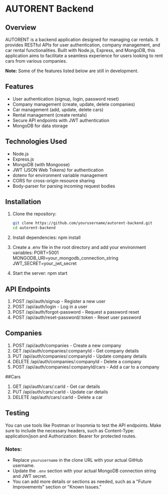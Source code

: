 # AUTORENT Backend

## Overview

AUTORENT is a backend application designed for managing car rentals. It provides RESTful APIs for user authentication, company management, and car rental functionalities. Built with Node.js, Express, and MongoDB, this application aims to facilitate a seamless experience for users looking to rent cars from various companies.

**Note:** Some of the features listed below are still in development.

## Features

- User authentication (signup, login, password reset)
- Company management (create, update, delete companies)
- Car management (add, update, delete cars)
- Rental management (create rentals)
- Secure API endpoints with JWT authentication
- MongoDB for data storage

## Technologies Used

- Node.js
- Express.js
- MongoDB (with Mongoose)
- JWT (JSON Web Tokens) for authentication
- dotenv for environment variable management
- CORS for cross-origin resource sharing
- Body-parser for parsing incoming request bodies

## Installation

1. Clone the repository:

   ```bash
   git clone https://github.com/yourusername/autorent-backend.git
   cd autorent-backend
2. Install dependencies:
   npm install
3. Create a .env file in the root directory and add your environment variables:
   PORT=5001
   MONGODB_URI=your_mongodb_connection_string
   JWT_SECRET=your_jwt_secret
4. Start the server:
   npm start

 ## API Endpoints

1. POST /api/auth/signup - Register a new user
2. POST /api/auth/login - Log in a user
3. POST /api/auth/forgot-password - Request a password reset
4. POST /api/auth/reset-password/:token - Reset user password

## Companies
1. POST /api/auth/companies - Create a new company
2. GET /api/auth/companies/:companyId - Get company details
3. PUT /api/auth/companies/:companyId - Update company details
4. DELETE /api/auth/companies/:companyId - Delete a company
5. POST /api/auth/companies/:companyId/cars - Add a car to a company

##Cars
1. GET /api/auth/cars/:carId - Get car details
2. PUT /api/auth/cars/:carId - Update car details
3. DELETE /api/auth/cars/:carId - Delete a car

## Testing
You can use tools like Postman or Insomnia to test the API endpoints. Make sure to include the necessary headers, such as Content-Type: application/json and Authorization: Bearer <token> for protected routes.


### Notes:
- Replace `yourusername` in the clone URL with your actual GitHub username.
- Update the `.env` section with your actual MongoDB connection string and JWT secret.
- You can add more details or sections as needed, such as a "Future Improvements" section or "Known Issues."

